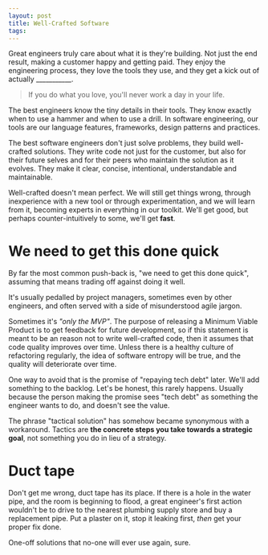 ```yaml
---
layout: post
title: Well-Crafted Software
tags: 
---
```


Great engineers truly care about what it is they're building. Not just the end result, making a customer happy and getting paid. They enjoy the engineering process, they love the tools they use, and they get a kick out of actually ___________.

> If you do what you love, you'll never work a day in your life.

The best engineers know the tiny details in their tools. They know exactly when to use a hammer and when to use a drill. In software engineering, our tools are our language features, frameworks, design patterns and practices.

The best software engineers don't just solve problems, they build well-crafted solutions. They write code not just for the customer, but also for their future selves and for their peers who maintain the solution as it evolves. They make it clear, concise, intentional, understandable and maintainable.

Well-crafted doesn't mean perfect. We will still get things wrong, through inexperience with a new tool or through experimentation, and we will learn from it, becoming experts in everything in our toolkit. We'll get good, but perhaps counter-intuitively to some, we'll get **fast**.

# We need to get this done quick

By far the most common push-back is, "we need to get this done quick", assuming that means trading off against doing it well.

It's usually pedalled by project managers, sometimes even by other engineers, and often served with a side of misunderstood agile jargon.

Sometimes it's *"only the MVP"*. The purpose of releasing a Minimum Viable Product is to get feedback for future development, so if this statement is meant to be an reason not to write well-crafted code, then it assumes that code quality improves over time. Unless there is a healthy culture of refactoring regularly, the idea of software entropy will be true, and the quality will deteriorate over time.

One way to avoid that is the promise of "repaying tech debt" later. We'll add something to the backlog. Let's be honest, this rarely happens. Usually because the person making the promise sees "tech debt" as something the engineer wants to do, and doesn't see the value.

The phrase "tactical solution" has somehow became synonymous with a workaround. Tactics are **the concrete steps you take towards a strategic goal**, not something you do in lieu of a strategy.

# Duct tape

Don't get me wrong, duct tape has its place. If there is a hole in the water pipe, and the room is beginning to flood, a great engineer's first action wouldn't be to drive to the nearest plumbing supply store and buy a replacement pipe. Put a plaster on it, stop it leaking first, *then* get your proper fix done.

One-off solutions that no-one will ever use again, sure. 